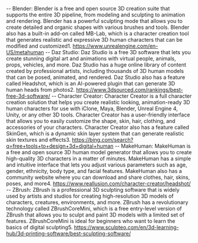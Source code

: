 -- Blender: Blender is a free and open source 3D creation suite that supports the entire 3D pipeline, from modeling and sculpting to animation and rendering. Blender has a powerful sculpting mode that allows you to create detailed and organic shapes with various brushes and tools. Blender also has a built-in add-on called MB-Lab, which is a character creation tool that generates realistic and expressive 3D human characters that can be modified and customized1. https://www.unrealengine.com/en-US/metahuman
-- Daz Studio: Daz Studio is a free 3D software that lets you create stunning digital art and animations with virtual people, animals, props, vehicles, and more. Daz Studio has a huge online library of content created by professional artists, including thousands of 3D human models that can be posed, animated, and rendered. Daz Studio also has a feature called Headshot, which is an AI-powered plugin that can generate 3D human heads from photos2. https://www.3dsourced.com/rankings/best-free-3d-software/
-- Character Creator: Character Creator is a full character creation solution that helps you create realistic looking, animation-ready 3D human characters for use with iClone, Maya, Blender, Unreal Engine 4, Unity, or any other 3D tools. Character Creator has a user-friendly interface that allows you to easily customize the shape, skin, hair, clothing, and accessories of your characters. Character Creator also has a feature called SkinGen, which is a dynamic skin layer system that can generate realistic skin textures and effects3. https://bing.com/search?q=free+tools+to+design+3d+digital+human
-- MakeHuman: MakeHuman is a free and open source 3D human model generator that allows you to create high-quality 3D characters in a matter of minutes. MakeHuman has a simple and intuitive interface that lets you adjust various parameters such as age, gender, ethnicity, body type, and facial features. MakeHuman also has a community website where you can download and share clothes, hair, skins, poses, and more4. https://www.reallusion.com/character-creator/headshot/
-- ZBrush: ZBrush is a professional 3D sculpting software that is widely used by artists and studios for creating high-resolution 3D models of characters, creatures, environments, and more. ZBrush has a revolutionary technology called ZBrushCoreMini, which is a free entry-level version of ZBrush that allows you to sculpt and paint 3D models with a limited set of features. ZBrushCoreMini is ideal for beginners who want to learn the basics of digital sculpting5. https://www.sculpteo.com/en/3d-learning-hub/3d-printing-software/best-sculpting-software/
